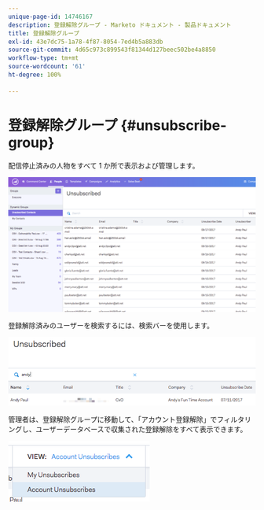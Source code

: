 ```yaml
---
unique-page-id: 14746167
description: 登録解除グループ - Marketo ドキュメント - 製品ドキュメント
title: 登録解除グループ
exl-id: 43e7dc75-1a78-4f87-8054-7ed4b5a883db
source-git-commit: 4d65c973c899543f81344d127beec502be4a8850
workflow-type: tm+mt
source-wordcount: '61'
ht-degree: 100%

---
```


# 登録解除グループ {#unsubscribe-group}

配信停止済みの人物をすべて 1 か所で表示および管理します。

![](assets/1_c3.png)

登録解除済みのユーザーを検索するには、検索バーを使用します。

![](assets/2_c3.png)

管理者は、登録解除グループに移動して、「アカウント登録解除」でフィルタリングし、ユーザーデータベースで収集された登録解除をすべて表示できます。

![](assets/3_c3.png)
